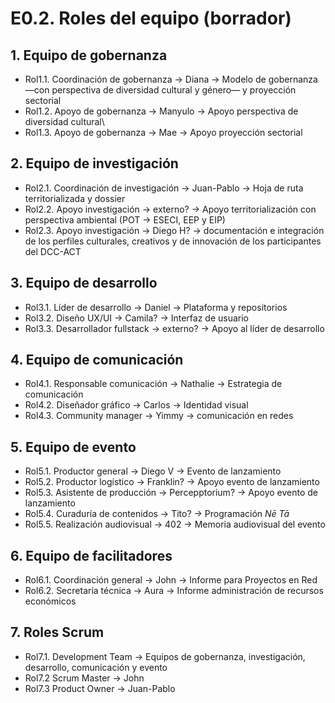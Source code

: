 # E0.2. Roles del equipo (borrador)

## 1. Equipo de gobernanza

* Rol1.1. Coordinación de gobernanza -> Diana -> Modelo de gobernanza —con perspectiva de diversidad cultural y género— y proyección sectorial
* Rol1.2. Apoyo de gobernanza -> Manyulo -> Apoyo perspectiva de diversidad cultural\
* Rol1.3. Apoyo de gobernanza -> Mae -> Apoyo proyección sectorial

## 2. Equipo de investigación

* Rol2.1. Coordinación de investigación -> Juan-Pablo -> Hoja de ruta territorializada y dossier
* Rol2.2. Apoyo investigación -> externo? -> Apoyo territorialización con perspectiva ambiental (POT -> ESECI, EEP y EIP)
* Rol2.3. Apoyo investigación -> Diego H? -> documentación e integración de los perfiles culturales, creativos y de innovación de los participantes del DCC-ACT

## 3. Equipo de desarrollo

* Rol3.1. Líder de desarrollo -> Daniel -> Plataforma y repositorios
* Rol3.2. Diseño UX/UI -> Camila? -> Interfaz de usuario
* Rol3.3. Desarrollador fullstack -> externo? -> Apoyo al líder de desarrollo

## 4. Equipo de comunicación

* Rol4.1. Responsable comunicación -> Nathalie -> Estrategia de comunicación
* Rol4.2. Diseñador gráfico -> Carlos -> Identidad visual
* Rol4.3. Community manager -> Yimmy -> comunicación en redes

## 5. Equipo de evento

* Rol5.1. Productor general -> Diego V -> Evento de lanzamiento
* Rol5.2. Productor logístico -> Franklin? -> Apoyo evento de lanzamiento
* Rol5.3. Asistente de producción -> Percepptorium? -> Apoyo evento de lanzamiento
* Rol5.4. Curaduría de contenidos -> Tito? -> Programación _Nē Tā_
* Rol5.5. Realización audiovisual -> 402 -> Memoria audiovisual del evento

## 6. Equipo de facilitadores

* Rol6.1. Coordinación general -> John -> Informe para Proyectos en Red
* Rol6.2. Secretaría técnica -> Aura -> Informe administración de recursos económicos

## 7. Roles Scrum

* Rol7.1. Development Team -> Equipos de gobernanza, investigación, desarrollo, comunicación y evento
* Rol7.2 Scrum Master -> John
* Rol7.3 Product Owner -> Juan-Pablo